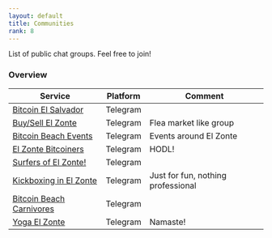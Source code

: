 ```yaml
---
layout: default
title: Communities
rank: 8
---
```

List of public chat groups. Feel free to join!

### Overview

| Service | Platform | Comment |
| --- | --- | --- |
| [Bitcoin El Salvador](https://t.me/BitcoinElSalvadorEN) | Telegram | |
| [Buy/Sell El Zonte](https://t.me/sellzonte) | Telegram | Flea market like group |
| [Bitcoin Beach Events](https://t.me/bbevents) | Telegram | Events around El Zonte |
| [El Zonte Bitcoiners](https://t.me/ezbitcoiners) | Telegram | HODL! |
| [Surfers of El Zonte!](https://t.me/ezsurfers) | Telegram | |
| [Kickboxing in El Zonte](https://t.me/ezkickboxing) | Telegram | Just for fun, nothing professional |
| [Bitcoin Beach Carnivores](https://t.me/bbcarnivores) | Telegram | |
| [Yoga El Zonte](https://t.me/ezyoga) | Telegram | Namaste! |
